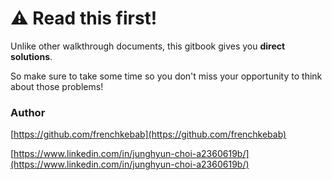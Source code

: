 # ⚠️ Read this first!

Unlike other walkthrough documents, this gitbook gives you **direct solutions**.

So make sure to take some time so you don't miss your opportunity to think about those problems!

### Author

[https://github.com/frenchkebab](https://github.com/frenchkebab)

[https://www.linkedin.com/in/junghyun-choi-a2360619b/](https://www.linkedin.com/in/junghyun-choi-a2360619b/)
